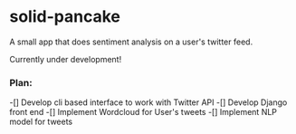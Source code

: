 # solid-pancake
A small app that does sentiment analysis on a user's twitter feed.

Currently under development!

### Plan: 

-[] Develop cli based interface to work with Twitter API
-[] Develop Django front end
-[] Implement Wordcloud for User's tweets
-[] Implement NLP model for tweets
